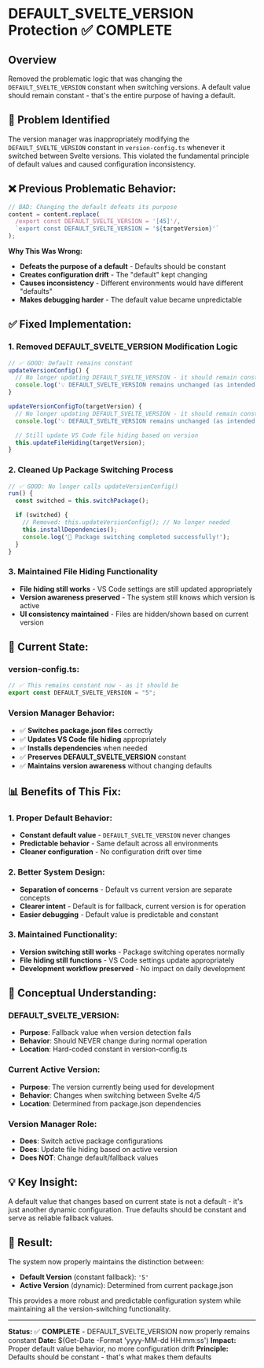# DEFAULT_SVELTE_VERSION Protection ✅ COMPLETE

## Overview

Removed the problematic logic that was changing the `DEFAULT_SVELTE_VERSION` constant when switching versions. A default value should remain constant - that's the entire purpose of having a default.

## 🎯 Problem Identified

The version manager was inappropriately modifying the `DEFAULT_SVELTE_VERSION` constant in `version-config.ts` whenever it switched between Svelte versions. This violated the fundamental principle of default values and caused configuration inconsistency.

## ❌ **Previous Problematic Behavior:**

```javascript
// BAD: Changing the default defeats its purpose
content = content.replace(
  /export const DEFAULT_SVELTE_VERSION = '[45]'/,
  `export const DEFAULT_SVELTE_VERSION = '${targetVersion}'`
);
```

**Why This Was Wrong:**

- **Defeats the purpose of a default** - Defaults should be constant
- **Creates configuration drift** - The "default" kept changing
- **Causes inconsistency** - Different environments would have different "defaults"
- **Makes debugging harder** - The default value became unpredictable

## ✅ **Fixed Implementation:**

### **1. Removed DEFAULT_SVELTE_VERSION Modification Logic**

```javascript
// ✅ GOOD: Default remains constant
updateVersionConfig() {
  // No longer updating DEFAULT_SVELTE_VERSION - it should remain constant
  console.log('💡 DEFAULT_SVELTE_VERSION remains unchanged (as intended for a default value)');
}

updateVersionConfigTo(targetVersion) {
  // No longer updating DEFAULT_SVELTE_VERSION - it should remain constant
  console.log('💡 DEFAULT_SVELTE_VERSION remains unchanged (as intended for a default value)');

  // Still update VS Code file hiding based on version
  this.updateFileHiding(targetVersion);
}
```

### **2. Cleaned Up Package Switching Process**

```javascript
// ✅ GOOD: No longer calls updateVersionConfig()
run() {
  const switched = this.switchPackage();

  if (switched) {
    // Removed: this.updateVersionConfig(); // No longer needed
    this.installDependencies();
    console.log('🎉 Package switching completed successfully!');
  }
}
```

### **3. Maintained File Hiding Functionality**

- **File hiding still works** - VS Code settings are still updated appropriately
- **Version awareness preserved** - The system still knows which version is active
- **UI consistency maintained** - Files are hidden/shown based on current version

## 🔧 **Current State:**

### **version-config.ts:**

```typescript
// ✅ This remains constant now - as it should be
export const DEFAULT_SVELTE_VERSION = "5";
```

### **Version Manager Behavior:**

- ✅ **Switches package.json files** correctly
- ✅ **Updates VS Code file hiding** appropriately
- ✅ **Installs dependencies** when needed
- ✅ **Preserves DEFAULT_SVELTE_VERSION** constant
- ✅ **Maintains version awareness** without changing defaults

## 📊 **Benefits of This Fix:**

### **1. Proper Default Behavior:**

- **Constant default value** - `DEFAULT_SVELTE_VERSION` never changes
- **Predictable behavior** - Same default across all environments
- **Cleaner configuration** - No configuration drift over time

### **2. Better System Design:**

- **Separation of concerns** - Default vs current version are separate concepts
- **Clearer intent** - Default is for fallback, current version is for operation
- **Easier debugging** - Default value is predictable and constant

### **3. Maintained Functionality:**

- **Version switching still works** - Package switching operates normally
- **File hiding still functions** - VS Code settings update appropriately
- **Development workflow preserved** - No impact on daily development

## 🎯 **Conceptual Understanding:**

### **DEFAULT_SVELTE_VERSION:**

- **Purpose**: Fallback value when version detection fails
- **Behavior**: Should NEVER change during normal operation
- **Location**: Hard-coded constant in version-config.ts

### **Current Active Version:**

- **Purpose**: The version currently being used for development
- **Behavior**: Changes when switching between Svelte 4/5
- **Location**: Determined from package.json dependencies

### **Version Manager Role:**

- **Does**: Switch active package configurations
- **Does**: Update file hiding based on active version
- **Does NOT**: Change default/fallback values

## 💡 **Key Insight:**

A default value that changes based on current state is not a default - it's just another dynamic configuration. True defaults should be constant and serve as reliable fallback values.

## 🎉 **Result:**

The system now properly maintains the distinction between:

- **Default Version** (constant fallback): `'5'`
- **Active Version** (dynamic): Determined from current package.json

This provides a more robust and predictable configuration system while maintaining all the version-switching functionality.

---

**Status:** ✅ **COMPLETE** - DEFAULT_SVELTE_VERSION now properly remains constant
**Date:** $(Get-Date -Format 'yyyy-MM-dd HH:mm:ss')
**Impact:** Proper default value behavior, no more configuration drift
**Principle:** Defaults should be constant - that's what makes them defaults

